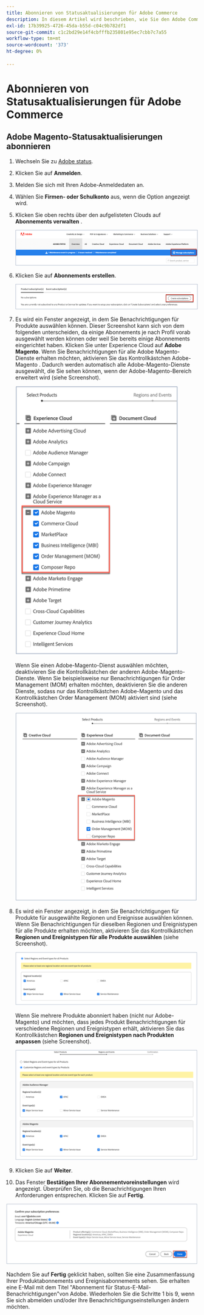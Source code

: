 ```yaml
---
title: Abonnieren von Statusaktualisierungen für Adobe Commerce
description: In diesem Artikel wird beschrieben, wie Sie den Adobe Commerce-Status unter [Adobe-Status](https://status.adobe.com) für Statuswarnungen, Aktualisierungen und Informationen zu größeren Ausfällen oder Wartungsarbeiten abonnieren können.
exl-id: 17b39925-4726-45da-b55d-c04c9b782df1
source-git-commit: c1c2bd29e14f4cbfffb235801e95ec7cbb7c7a55
workflow-type: tm+mt
source-wordcount: '373'
ht-degree: 0%

---
```


# Abonnieren von Statusaktualisierungen für Adobe Commerce

## Adobe Magento-Statusaktualisierungen abonnieren

1. Wechseln Sie zu [Adobe status](https://status.adobe.com).
1. Klicken Sie auf **Anmelden**.
1. Melden Sie sich mit Ihren Adobe-Anmeldedaten an.
1. Wählen Sie **Firmen- oder Schulkonto** aus, wenn die Option angezeigt wird.
1. Klicken Sie oben rechts über den aufgelisteten Clouds auf **Abonnements verwalten** .

   ![adobe_status_manage_subscriptions.png](assets/adobe_status_manage_subscriptions.png)
1. Klicken Sie auf **Abonnements erstellen**.

   ![create-subscription-adobe-status.png](assets/create-subscription-adobe-status.png)
1. Es wird ein Fenster angezeigt, in dem Sie Benachrichtigungen für Produkte auswählen können. Dieser Screenshot kann sich von dem folgenden unterscheiden, da einige Abonnements je nach Profil vorab ausgewählt werden können oder weil Sie bereits einige Abonnements eingerichtet haben. Klicken Sie unter Experience Cloud auf **Adobe Magento**. Wenn Sie Benachrichtigungen für alle Adobe Magento-Dienste erhalten möchten, aktivieren Sie das Kontrollkästchen Adobe-Magento . Dadurch werden automatisch alle Adobe-Magento-Dienste ausgewählt, die Sie sehen können, wenn der Adobe-Magento-Bereich erweitert wird (siehe Screenshot).

   ![subscribe_to_all_adobe_magento_services_notifications.png](assets/adobe_magento_all_services_notification.png)

   Wenn Sie einen Adobe-Magento-Dienst auswählen möchten, deaktivieren Sie die Kontrollkästchen der anderen Adobe-Magento-Dienste. Wenn Sie beispielsweise nur Benachrichtigungen für Order Management (MOM) erhalten möchten, deaktivieren Sie die anderen Dienste, sodass nur das Kontrollkästchen Adobe-Magento und das Kontrollkästchen Order Management (MOM) aktiviert sind (siehe Screenshot).

   ![subscribe_to_one adobe_magento_service_notification.png](assets/adobe_magento_one_service_subscription.png)
1. Es wird ein Fenster angezeigt, in dem Sie Benachrichtigungen für Produkte für ausgewählte Regionen und Ereignisse auswählen können. Wenn Sie Benachrichtigungen für dieselben Regionen und Ereignistypen für alle Produkte erhalten möchten, aktivieren Sie das Kontrollkästchen **Regionen und Ereignistypen für alle Produkte auswählen** (siehe Screenshot).

   ![select_adobe_notifications_by_Regions_and_events.png](assets/adobe_notifications_regions_events.png)

   Wenn Sie mehrere Produkte abonniert haben (nicht nur Adobe-Magento) und möchten, dass jedes Produkt Benachrichtigungen für verschiedene Regionen und Ereignistypen erhält, aktivieren Sie das Kontrollkästchen **Regionen und Ereignistypen nach Produkten anpassen** (siehe Screenshot).

   ![select_adobe_notifications_for_different_Regions_and_events_by_product.png](assets/adobe_region_events_notifications_custom.png)
1. Klicken Sie auf **Weiter**.
1. Das Fenster **Bestätigen Ihrer Abonnementvoreinstellungen** wird angezeigt. Überprüfen Sie, ob die Benachrichtigungen Ihren Anforderungen entsprechen. Klicken Sie auf **Fertig**.

![subscription_to_adobe_magento_notifications_bestätigte.png](assets/adobe_status_notification_done.png)

Nachdem Sie auf **Fertig** geklickt haben, sollten Sie eine Zusammenfassung Ihrer Produktabonnements und Ereignisabonnements sehen. Sie erhalten eine E-Mail mit dem Titel &quot;Abonnement für Status-E-Mail-Benachrichtigungen&quot;von Adobe. Wiederholen Sie die Schritte 1 bis 9, wenn Sie sich abmelden und/oder Ihre Benachrichtigungseinstellungen ändern möchten.

